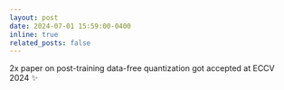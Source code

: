 ```yaml
---
layout: post
date: 2024-07-01 15:59:00-0400
inline: true
related_posts: false
---
```

2x paper on post-training data-free quantization got accepted at ECCV 2024 :sparkles: